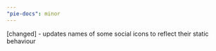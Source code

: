 ```yaml
---
"pie-docs": minor
---
```


[changed] - updates names of some social icons to reflect their static behaviour  

